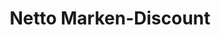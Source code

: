 ---
title: "Netto Marken-Discount"
url: /bad-wuennenberg/netto-marken-discount-zinsdorfer-weg/
shop: Supermarkt
---